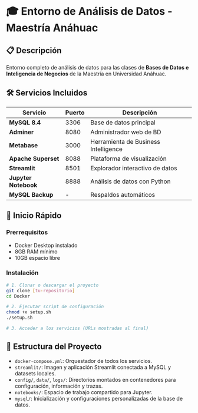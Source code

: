 # 🎓 Entorno de Análisis de Datos - Maestría Anáhuac

## 📋 Descripción
Entorno completo de análisis de datos para las clases de **Bases de Datos e Inteligencia de Negocios** de la Maestría en Universidad Anáhuac.

## 🛠️ Servicios Incluidos

| Servicio | Puerto | Descripción |
|----------|--------|-------------|
| **MySQL 8.4** | 3306 | Base de datos principal |
| **Adminer** | 8080 | Administrador web de BD |
| **Metabase** | 3000 | Herramienta de Business Intelligence |
| **Apache Superset** | 8088 | Plataforma de visualización |
| **Streamlit** | 8501 | Explorador interactivo de datos |
| **Jupyter Notebook** | 8888 | Análisis de datos con Python |
| **MySQL Backup** | - | Respaldos automáticos |

## 🚀 Inicio Rápido

### Prerrequisitos
- Docker Desktop instalado
- 8GB RAM mínimo
- 10GB espacio libre

### Instalación
```bash
# 1. Clonar o descargar el proyecto
git clone [tu-repositorio]
cd Docker

# 2. Ejecutar script de configuración
chmod +x setup.sh
./setup.sh

# 3. Acceder a los servicios (URLs mostradas al final)
```

## 📁 Estructura del Proyecto
- `docker-compose.yml`: Orquestador de todos los servicios.
- `streamlit/`: Imagen y aplicación Streamlit conectada a MySQL y datasets locales.
- `config/`, `data/`, `logs/`: Directorios montados en contenedores para configuración, información y trazas.
- `notebooks/`: Espacio de trabajo compartido para Jupyter.
- `mysql/`: Inicialización y configuraciones personalizadas de la base de datos.

